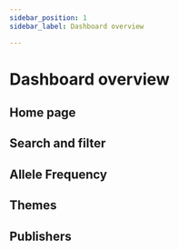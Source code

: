 ```yaml
---
sidebar_position: 1
sidebar_label: Dashboard overview

---
```


# Dashboard overview

## Home page
## Search and filter
## Allele Frequency
## Themes
## Publishers